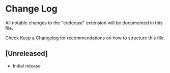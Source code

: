 # Change Log

All notable changes to the "codecast" extension will be documented in this file.

Check [Keep a Changelog](http://keepachangelog.com/) for recommendations on how to structure this file.

## [Unreleased]

- Initial release